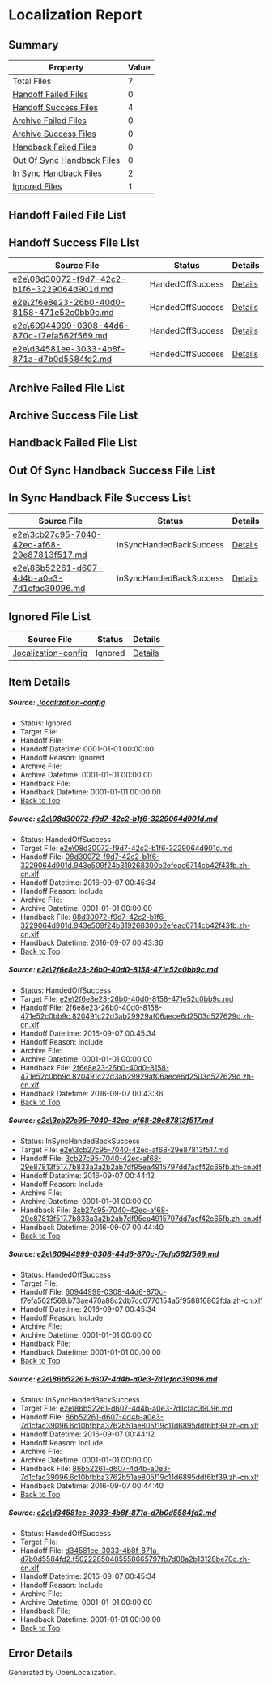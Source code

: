 # <a name='report-top'></a> Localization Report

## Summary
 Property | Value 
 -------- | ----- 
 Total Files | 7
[ Handoff Failed Files ](#handoff-failed-list)| 0
[ Handoff Success Files ](#handoff-success-list)| 4
[ Archive Failed Files ](#archive-failed-list)| 0
[ Archive Success Files ](#archive-success-list)| 0
[ Handback Failed Files ](#handback-failed-list)| 0
[ Out Of Sync Handback Files ](#outofsync-handback-success-list)| 0
[ In Sync Handback Files ](#insync-handback-success-list)| 2
[ Ignored Files ](#ignored-list)| 1

## <a name='handoff-failed-list'></a> Handoff Failed File List

## <a name='handoff-success-list'></a> Handoff Success File List
 Source File | Status | Details 
 ----------- | ------ | ------- 
 [e2e\08d30072-f9d7-42c2-b1f6-3229064d901d.md](https://github.com/OpenLocalizationTestOrg/ol-test0/blob/135519ba678da42e28f4a8198f83dddc2d328378/e2e/08d30072-f9d7-42c2-b1f6-3229064d901d.md) | HandedOffSuccess | [Details](#5b1ba19a212c7922ca0142f84244253ddac03dee1)
 [e2e\2f6e8e23-26b0-40d0-8158-471e52c0bb9c.md](https://github.com/OpenLocalizationTestOrg/ol-test0/blob/135519ba678da42e28f4a8198f83dddc2d328378/e2e/2f6e8e23-26b0-40d0-8158-471e52c0bb9c.md) | HandedOffSuccess | [Details](#6c0835db1037111a5fafab7de52fc938f9e8be902)
 [e2e\60944999-0308-44d6-870c-f7efa562f569.md](https://github.com/OpenLocalizationTestOrg/ol-test0/blob/1bb97cdc9f4032eaa49a3ed952be5d20847ae564/e2e/60944999-0308-44d6-870c-f7efa562f569.md) | HandedOffSuccess | [Details](#b3466b565dc1b9bf99271a84eddc6d072142a0b64)
 [e2e\d34581ee-3033-4b8f-871a-d7b0d5584fd2.md](https://github.com/OpenLocalizationTestOrg/ol-test0/blob/272f4256ab5dd3cb7df1fdf2317ff621a051f688/e2e/d34581ee-3033-4b8f-871a-d7b0d5584fd2.md) | HandedOffSuccess | [Details](#bdacb12d92ccc5635ba858fde509efd87f56f1e26)

## <a name='archive-failed-list'></a> Archive Failed File List

## <a name='archive-success-list'></a> Archive Success File List

## <a name='handback-failed-list'></a> Handback Failed File List

## <a name='outofsync-handback-success-list'></a> Out Of Sync Handback Success File List

## <a name='insync-handback-success-list'></a> In Sync Handback File Success List
 Source File | Status | Details 
 ----------- | ------ | ------- 
 [e2e\3cb27c95-7040-42ec-af68-29e87813f517.md](https://github.com/OpenLocalizationTestOrg/ol-test0/blob/b705e859f7542c1f659c256fd4d061965cb84686/e2e/3cb27c95-7040-42ec-af68-29e87813f517.md) | InSyncHandedBackSuccess | [Details](#27b04a1a44d6c6df5452ecc9b4120c29835eeab53)
 [e2e\86b52261-d607-4d4b-a0e3-7d1cfac39096.md](https://github.com/OpenLocalizationTestOrg/ol-test0/blob/b705e859f7542c1f659c256fd4d061965cb84686/e2e/86b52261-d607-4d4b-a0e3-7d1cfac39096.md) | InSyncHandedBackSuccess | [Details](#98ef7beaa1d138b8cb503e905e54dbcb0fe3a04d5)

## <a name='ignored-list'></a> Ignored File List
 Source File | Status | Details 
 ----------- | ------ | ------- 
 [.localization-config](https://github.com/OpenLocalizationTestOrg/ol-test0/blob/272f4256ab5dd3cb7df1fdf2317ff621a051f688/.localization-config) | Ignored | [Details](#3d4f252ac210baf56311d7e97dcc2db10974dbd20)

## Item Details
##### <a name='3d4f252ac210baf56311d7e97dcc2db10974dbd20'></a> Source: [.localization-config](https://github.com/OpenLocalizationTestOrg/ol-test0/blob/272f4256ab5dd3cb7df1fdf2317ff621a051f688/.localization-config)
* Status: Ignored
* Target File: 
* Handoff File: 
* Handoff Datetime: 0001-01-01 00:00:00
* Handoff Reason: Ignored
* Archive File: 
* Archive Datetime: 0001-01-01 00:00:00
* Handback File: 
* Handback Datetime: 0001-01-01 00:00:00
* [Back to Top](#report-top)

##### <a name='5b1ba19a212c7922ca0142f84244253ddac03dee1'></a> Source: [e2e\08d30072-f9d7-42c2-b1f6-3229064d901d.md](https://github.com/OpenLocalizationTestOrg/ol-test0/blob/135519ba678da42e28f4a8198f83dddc2d328378/e2e/08d30072-f9d7-42c2-b1f6-3229064d901d.md)
* Status: HandedOffSuccess
* Target File: [e2e\08d30072-f9d7-42c2-b1f6-3229064d901d.md](https://github.com/OpenLocalizationTestOrg/ol-test0-zhcn/blob/dce27b6bff87cee8211e4bd624cd28244b036246/e2e/08d30072-f9d7-42c2-b1f6-3229064d901d.md)
* Handoff File: [08d30072-f9d7-42c2-b1f6-3229064d901d.943e509f24b319268300b2efeac6714cb42f43fb.zh-cn.xlf](https://github.com/OpenLocalizationTestOrg/ol-test0-handoff/blob/817ebec093ba1f299c4c2c3c864063cd288a3fe2/ol-handoff/OpenLocalizationTestOrg/ol-test0-zhcn/ci/ht/08d30072-f9d7-42c2-b1f6-3229064d901d.943e509f24b319268300b2efeac6714cb42f43fb.zh-cn.xlf)
* Handoff Datetime: 2016-09-07 00:45:34
* Handoff Reason: Include
* Archive File: 
* Archive Datetime: 0001-01-01 00:00:00
* Handback File: [08d30072-f9d7-42c2-b1f6-3229064d901d.943e509f24b319268300b2efeac6714cb42f43fb.zh-cn.xlf](https://github.com/OpenLocalizationTestOrg/ol-test0-handback/blob/497b450346e5a19b9d137d01c670f642fc94ec78/ol-handback/OpenLocalizationTestOrg/ol-test0-zhcn/ci/high/08d30072-f9d7-42c2-b1f6-3229064d901d.943e509f24b319268300b2efeac6714cb42f43fb.zh-cn.xlf)
* Handback Datetime: 2016-09-07 00:43:36
* [Back to Top](#report-top)

##### <a name='6c0835db1037111a5fafab7de52fc938f9e8be902'></a> Source: [e2e\2f6e8e23-26b0-40d0-8158-471e52c0bb9c.md](https://github.com/OpenLocalizationTestOrg/ol-test0/blob/135519ba678da42e28f4a8198f83dddc2d328378/e2e/2f6e8e23-26b0-40d0-8158-471e52c0bb9c.md)
* Status: HandedOffSuccess
* Target File: [e2e\2f6e8e23-26b0-40d0-8158-471e52c0bb9c.md](https://github.com/OpenLocalizationTestOrg/ol-test0-zhcn/blob/dce27b6bff87cee8211e4bd624cd28244b036246/e2e/2f6e8e23-26b0-40d0-8158-471e52c0bb9c.md)
* Handoff File: [2f6e8e23-26b0-40d0-8158-471e52c0bb9c.820491c22d3ab29929af06aece6d2503d527629d.zh-cn.xlf](https://github.com/OpenLocalizationTestOrg/ol-test0-handoff/blob/817ebec093ba1f299c4c2c3c864063cd288a3fe2/ol-handoff/OpenLocalizationTestOrg/ol-test0-zhcn/ci/ht/2f6e8e23-26b0-40d0-8158-471e52c0bb9c.820491c22d3ab29929af06aece6d2503d527629d.zh-cn.xlf)
* Handoff Datetime: 2016-09-07 00:45:34
* Handoff Reason: Include
* Archive File: 
* Archive Datetime: 0001-01-01 00:00:00
* Handback File: [2f6e8e23-26b0-40d0-8158-471e52c0bb9c.820491c22d3ab29929af06aece6d2503d527629d.zh-cn.xlf](https://github.com/OpenLocalizationTestOrg/ol-test0-handback/blob/497b450346e5a19b9d137d01c670f642fc94ec78/ol-handback/OpenLocalizationTestOrg/ol-test0-zhcn/ci/high/2f6e8e23-26b0-40d0-8158-471e52c0bb9c.820491c22d3ab29929af06aece6d2503d527629d.zh-cn.xlf)
* Handback Datetime: 2016-09-07 00:43:36
* [Back to Top](#report-top)

##### <a name='27b04a1a44d6c6df5452ecc9b4120c29835eeab53'></a> Source: [e2e\3cb27c95-7040-42ec-af68-29e87813f517.md](https://github.com/OpenLocalizationTestOrg/ol-test0/blob/b705e859f7542c1f659c256fd4d061965cb84686/e2e/3cb27c95-7040-42ec-af68-29e87813f517.md)
* Status: InSyncHandedBackSuccess
* Target File: [e2e\3cb27c95-7040-42ec-af68-29e87813f517.md](https://github.com/OpenLocalizationTestOrg/ol-test0-zhcn/blob/ab0c3df85bc4f084a381f64600743b917b419197/e2e/3cb27c95-7040-42ec-af68-29e87813f517.md)
* Handoff File: [3cb27c95-7040-42ec-af68-29e87813f517.7b833a3a2b2ab7df95ea4915797dd7acf42c65fb.zh-cn.xlf](https://github.com/OpenLocalizationTestOrg/ol-test0-handoff/blob/7df8f0e3b74b6edddddefef1dc879ff191951a9b/ol-handoff/OpenLocalizationTestOrg/ol-test0-zhcn/ci/ht/3cb27c95-7040-42ec-af68-29e87813f517.7b833a3a2b2ab7df95ea4915797dd7acf42c65fb.zh-cn.xlf)
* Handoff Datetime: 2016-09-07 00:44:12
* Handoff Reason: Include
* Archive File: 
* Archive Datetime: 0001-01-01 00:00:00
* Handback File: [3cb27c95-7040-42ec-af68-29e87813f517.7b833a3a2b2ab7df95ea4915797dd7acf42c65fb.zh-cn.xlf](https://github.com/OpenLocalizationTestOrg/ol-test0-handback/blob/472267c61c5de5526c7baf69028b8ed6d9679720/ol-handback/OpenLocalizationTestOrg/ol-test0-zhcn/ci/ht/3cb27c95-7040-42ec-af68-29e87813f517.7b833a3a2b2ab7df95ea4915797dd7acf42c65fb.zh-cn.xlf)
* Handback Datetime: 2016-09-07 00:44:40
* [Back to Top](#report-top)

##### <a name='b3466b565dc1b9bf99271a84eddc6d072142a0b64'></a> Source: [e2e\60944999-0308-44d6-870c-f7efa562f569.md](https://github.com/OpenLocalizationTestOrg/ol-test0/blob/1bb97cdc9f4032eaa49a3ed952be5d20847ae564/e2e/60944999-0308-44d6-870c-f7efa562f569.md)
* Status: HandedOffSuccess
* Target File: 
* Handoff File: [60944999-0308-44d6-870c-f7efa562f569.b73ae470a88c2db7cc0770154a5f958816862fda.zh-cn.xlf](https://github.com/OpenLocalizationTestOrg/ol-test0-handoff/blob/817ebec093ba1f299c4c2c3c864063cd288a3fe2/ol-handoff/OpenLocalizationTestOrg/ol-test0-zhcn/ci/ht/60944999-0308-44d6-870c-f7efa562f569.b73ae470a88c2db7cc0770154a5f958816862fda.zh-cn.xlf)
* Handoff Datetime: 2016-09-07 00:45:34
* Handoff Reason: Include
* Archive File: 
* Archive Datetime: 0001-01-01 00:00:00
* Handback File: 
* Handback Datetime: 0001-01-01 00:00:00
* [Back to Top](#report-top)

##### <a name='98ef7beaa1d138b8cb503e905e54dbcb0fe3a04d5'></a> Source: [e2e\86b52261-d607-4d4b-a0e3-7d1cfac39096.md](https://github.com/OpenLocalizationTestOrg/ol-test0/blob/b705e859f7542c1f659c256fd4d061965cb84686/e2e/86b52261-d607-4d4b-a0e3-7d1cfac39096.md)
* Status: InSyncHandedBackSuccess
* Target File: [e2e\86b52261-d607-4d4b-a0e3-7d1cfac39096.md](https://github.com/OpenLocalizationTestOrg/ol-test0-zhcn/blob/ab0c3df85bc4f084a381f64600743b917b419197/e2e/86b52261-d607-4d4b-a0e3-7d1cfac39096.md)
* Handoff File: [86b52261-d607-4d4b-a0e3-7d1cfac39096.6c10bfbba3762b51ae805f19c11d6895ddf6bf39.zh-cn.xlf](https://github.com/OpenLocalizationTestOrg/ol-test0-handoff/blob/7df8f0e3b74b6edddddefef1dc879ff191951a9b/ol-handoff/OpenLocalizationTestOrg/ol-test0-zhcn/ci/ht/86b52261-d607-4d4b-a0e3-7d1cfac39096.6c10bfbba3762b51ae805f19c11d6895ddf6bf39.zh-cn.xlf)
* Handoff Datetime: 2016-09-07 00:44:12
* Handoff Reason: Include
* Archive File: 
* Archive Datetime: 0001-01-01 00:00:00
* Handback File: [86b52261-d607-4d4b-a0e3-7d1cfac39096.6c10bfbba3762b51ae805f19c11d6895ddf6bf39.zh-cn.xlf](https://github.com/OpenLocalizationTestOrg/ol-test0-handback/blob/472267c61c5de5526c7baf69028b8ed6d9679720/ol-handback/OpenLocalizationTestOrg/ol-test0-zhcn/ci/ht/86b52261-d607-4d4b-a0e3-7d1cfac39096.6c10bfbba3762b51ae805f19c11d6895ddf6bf39.zh-cn.xlf)
* Handback Datetime: 2016-09-07 00:44:40
* [Back to Top](#report-top)

##### <a name='bdacb12d92ccc5635ba858fde509efd87f56f1e26'></a> Source: [e2e\d34581ee-3033-4b8f-871a-d7b0d5584fd2.md](https://github.com/OpenLocalizationTestOrg/ol-test0/blob/272f4256ab5dd3cb7df1fdf2317ff621a051f688/e2e/d34581ee-3033-4b8f-871a-d7b0d5584fd2.md)
* Status: HandedOffSuccess
* Target File: 
* Handoff File: [d34581ee-3033-4b8f-871a-d7b0d5584fd2.f50222850485558665797fb7d08a2b13128be70c.zh-cn.xlf](https://github.com/OpenLocalizationTestOrg/ol-test0-handoff/blob/817ebec093ba1f299c4c2c3c864063cd288a3fe2/ol-handoff/OpenLocalizationTestOrg/ol-test0-zhcn/ci/ht/d34581ee-3033-4b8f-871a-d7b0d5584fd2.f50222850485558665797fb7d08a2b13128be70c.zh-cn.xlf)
* Handoff Datetime: 2016-09-07 00:45:34
* Handoff Reason: Include
* Archive File: 
* Archive Datetime: 0001-01-01 00:00:00
* Handback File: 
* Handback Datetime: 0001-01-01 00:00:00
* [Back to Top](#report-top)


## Error Details

Generated by OpenLocalization.
